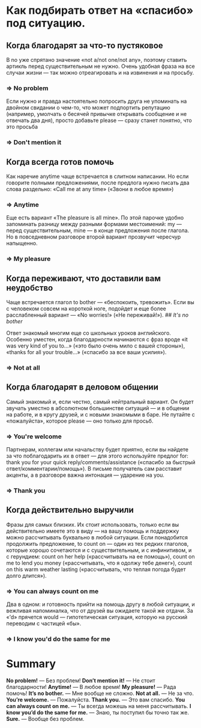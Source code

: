 # Как подбирать ответ на «спасибо» под ситуацию.

## Когда благодарят за что-то пустяковое

В no уже спрятано значение «not a/not one/not any», поэтому ставить артикль перед существительным не нужно. 
Очень удобная фраза на все случаи жизни — так можно отреагировать и на извинения и на просьбу.

### **=> No problem** 

Если нужно и правда настоятельно попросить друга не упоминать на двойном свидании о чем-то, что может подпортить репутацию 
(например, умолчать о бесячей привычке открывать сообщение и не отвечать два дня), просто добавьте please — сразу станет понятно, что это просьба

### **=> Don't mention it**

## Когда всегда готов помочь

Как наречие anytime чаще встречается в слитном написании. Но если говорите полными предложениями, после предлога нужно писать два слова раздельно: 
«Call me at any time» («Звони в любое время»)

### **=> Anytime**

Еще есть вариант «The pleasure is all mine». По этой парочке удобно запоминать разницу между разными формами местоимений: 
my — перед существительным, mine — в конце предложения после глагола. Но в повседневном разговоре второй вариант прозвучит чересчур напыщенно.

### **=> My pleasure**

## Когда переживают, что доставили вам неудобство

Чаще встречается глагол to bother — «беспокоить, тревожить». Если вы с человеком совсем на короткой ноге, 
подойдет и еще более расслабленный вариант — «No worries!» («Не переживай!»).
*## *It's no bother**

Ответ знакомый многим еще со школьных уроков английского. Особенно уместен, когда благодарности начинаются с фраз вроде «it was very kind of you to…» 
(«это было очень мило с вашей стороны»), «thanks for all your trouble…» («спасибо за все ваши усилия»).

### **=> Not at all**

## Когда благодарят в деловом общении

Самый знакомый и, если честно, самый нейтральный вариант. Он будет звучать уместно в абсолютном большинстве ситуаций — 
и в общении на работе, и в кругу друзей, и с новыми знакомыми в баре. Не путайте с «пожалуйста», которое please — оно только для просьб.

### **=> You're welcome**


Партнерам, коллегам или начальству будет приятно, если вы найдете за что поблагодарить их в ответ — для этого используйте предлог for: thank you for your quick reply/comments/assistance («спасибо за быстрый ответ/комментарии/помощь»). В письме получатель сам расставит акценты, а в разговоре важна интонация — ударение на you.

### **=> Thank you**

## Когда действительно выручили
Фразы для самых близких. Их стоит использовать, только если вы действительно имеете это в виду — на вашу помощь и поддержку можно рассчитывать буквально в любой ситуации.
Если понадобится продолжить предложение, to count on — один из тех редких глаголов, которые хорошо сочетаются и с существительным, и с инфинитивом, и с герундием: count on her help («рассчитывать на ее помощь»), count on me to lend you money («рассчитывать, что я одолжу тебе денег»), count on this warm weather lasting («рассчитывать, что теплая погода будет долго длится»).

### **=> You can always count on me**

Два в одном: и готовность прийти на помощь другу в любой ситуации, и вежливая напоминалка, что от друзей вы ожидаете такой же отдачи. За «’d» прячется would — гипотетическая ситуация, которую на русский переводим с частицей «бы».

### **=> I know you'd do the same for me**

# Summary
**No problem!** — Без проблем!
**Don’t mention it!** — Не стоит благодарности!
**Anytime!** — В любое время!
**My pleasure!** — Рада помочь!
**It’s no bother.** — Мне вообще не сложно.
**Not at all.** — Не за что.
**You’re welcome.** — Пожалуйста.
**Thank you.** — Это вам спасибо.
**You can always count on me.** — Ты всегда можешь на меня рассчитывать.
**I know you’d do the same for me.** — Знаю, ты поступил бы точно так же.
**Sure.** — Вообще без проблем.